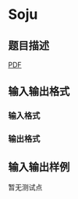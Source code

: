 # Soju

## 题目描述

[problemUrl]: https://uva.onlinejudge.org/index.php?option=com_onlinejudge&Itemid=8&category=448&page=show_problem&problem=4257

[PDF](https://uva.onlinejudge.org/external/15/p1511.pdf)

## 输入输出格式

### 输入格式

### 输出格式

## 输入输出样例

暂无测试点

